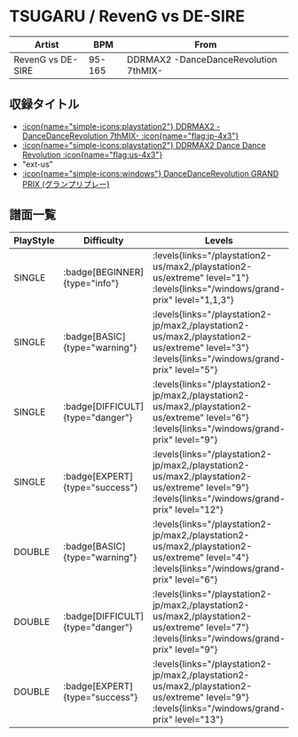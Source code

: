 # TSUGARU / RevenG vs DE-SIRE

|Artist|BPM|From|
|------|---|----|
|RevenG vs DE-SIRE|95-165|DDRMAX2 -DanceDanceRevolution 7thMIX-|

## 収録タイトル

- [:icon{name="simple-icons:playstation2"} DDRMAX2 -DanceDanceRevolution 7thMIX- :icon{name="flag:jp-4x3"}](/playstation2-jp/max2)
- [:icon{name="simple-icons:playstation2"} DDRMAX2 Dance Dance Revolution :icon{name="flag:us-4x3"}](/playstation2-us/max2)
- "ext-us"
- [:icon{name="simple-icons:windows"} DanceDanceRevolution GRAND PRIX (グランプリプレー)](/windows/grand-prix)

## 譜面一覧

|PlayStyle|Difficulty|Levels|Notes|Movie|
|---------|----------|------|-----|-----|
|SINGLE| :badge[BEGINNER]{type="info"}| :levels{links="/playstation2-us/max2,/playstation2-us/extreme" level="1"} :levels{links="/windows/grand-prix" level="1,1,3"}|92/0||
|SINGLE| :badge[BASIC]{type="warning"}| :levels{links="/playstation2-jp/max2,/playstation2-us/max2,/playstation2-us/extreme" level="3"} :levels{links="/windows/grand-prix" level="5"}|107/18||
|SINGLE| :badge[DIFFICULT]{type="danger"}| :levels{links="/playstation2-jp/max2,/playstation2-us/max2,/playstation2-us/extreme" level="6"} :levels{links="/windows/grand-prix" level="9"}|232/8||
|SINGLE| :badge[EXPERT]{type="success"}| :levels{links="/playstation2-jp/max2,/playstation2-us/max2,/playstation2-us/extreme" level="9"} :levels{links="/windows/grand-prix" level="12"}|366/8||
|DOUBLE| :badge[BASIC]{type="warning"}| :levels{links="/playstation2-jp/max2,/playstation2-us/max2,/playstation2-us/extreme" level="4"} :levels{links="/windows/grand-prix" level="6"}|158/4||
|DOUBLE| :badge[DIFFICULT]{type="danger"}| :levels{links="/playstation2-jp/max2,/playstation2-us/max2,/playstation2-us/extreme" level="7"} :levels{links="/windows/grand-prix" level="9"}|236/5||
|DOUBLE| :badge[EXPERT]{type="success"}| :levels{links="/playstation2-jp/max2,/playstation2-us/max2,/playstation2-us/extreme" level="9"} :levels{links="/windows/grand-prix" level="13"}|360/3||
